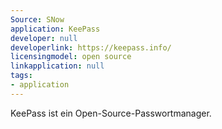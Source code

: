 ```yaml
---
Source: SNow
application: KeePass
developer: null
developerlink: https://keepass.info/
licensingmodel: open source
linkapplication: null
tags:
- application
---
```

KeePass ist ein Open-Source-Passwortmanager.
